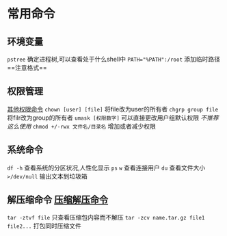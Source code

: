 # 常用命令


## 环境变量
`pstree` 确定进程树,可以查看处于什么shell中
`PATH="%PATH":/root` 添加临时路径==注意格式==


## 权限管理
[其他权限命令](权限管理/其他权限命令)
`chown [user] [file]`  将file改为user的所有者
`chgrp group file` 将filr改为group的所有者
`umask [权限数字]` 可以直接更改用户组默认权限 _不推荐这么使用_
`chmod +/-rwx 文件名/目录名` 增加或者减少权限

## 系统命令

`df -h` 查看系统的分区状况,人性化显示
`ps` 
`w` 查看连接用户
`du` 查看文件大小
`>/dev/null` 输出文本到垃圾箱

## 解压缩命令 [压缩解压命令](系统命令/压缩解压命令.md)

`tar -ztvf file` 只查看压缩包内容而不解压
`tar -zcv name.tar.gz file1 file2...` 打包同时压缩文件
